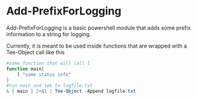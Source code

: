 # Add-PrefixForLogging

Add-PrefixForLogging is a basic powershell module that adds some prefix information to a string for logging.

Currently, it is meant to be used inside functions that are wrapped with a Tee-Object call like this

```ps1
#some function that will call l
function main{
    l "some status info"
}
#run main and tee to logfile.txt
& { main } 2>&1 | Tee-Object -Append logfile.txt
```

